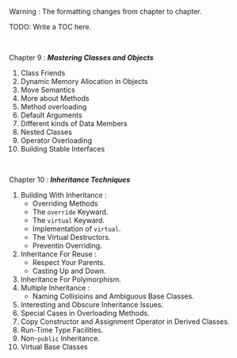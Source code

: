Warning : The formatting changes from chapter to chapter.

TODO: Write a TOC here.

&nbsp;

Chapter 9 : ___Mastering Classes and Objects___

   1. Class Friends
   2. Dynamic Memory Allocation in Objects
   3. Move Semantics
   4. More about Methods
   5. Method overloading
   6. Default Arguments
   7. Different kinds of Data Members
   8. Nested Classes
   9. Operator Overloading
   10. Building Stable Interfaces
   
 &nbsp;
 
 Chapter 10 : ___Inheritance Techniques___
 
   1. Building With Inheritance :
        * Overriding Methods
        * The `override` Keyward.
        * The `virtual` Keyward.
        * Implementation of `virtual`.
        * The Virtual Destructors.
        * Preventin Overriding.
   2. Inheritance For Reuse :
        * Respect Your Parents.
        * Casting Up and Down.
   3. Inheritance For Polymorphism.
   4. Multiple Inheritance :
        * Naming Collisioins and Ambiguous Base Classes.
   5. Interesting and Obscure Inheritance Issues.
   6. Special Cases in Overloading Methods.
   7. Copy Constructor and Assignment Operator in Derived Classes.
   8. Run-Time Type Facilities.
   9. Non-`public` Inheritance.
   10. Virtual Base Classes
